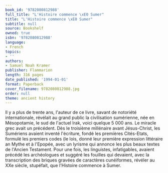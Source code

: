 ```yaml
---
book_id: '9782080812988'
full_title: "L'Histoire commence \xE0 Sumer"
title: "L'Histoire commence \xE0 Sumer"
subtitle: null
source: Bookshelf
owned: true
isbn: '9782080812988'
language:
- French
topics:
- ''
authors:
- Samuel Noah Kramer
publisher: Flammarion
length: 316 pages
date_published: '1994-01-01'
format: Paperback
cover_filename: 9782080812988.jpg
order: null
theme: ancient history
---
```

Il y a plus de trente ans, l'auteur de ce livre, savant de notoriété internationale, révélait au grand public la civilisation sumérienne, née en Mésopotamie, le sud de l'actuel Irak, voici quelque 5 000 ans. Le miracle grec avait un précédent. Dès le troisième millénaire avant Jésus-Christ, les Sumériens avaient inventé l'écriture, fondé les premières Cités-Etats, formulé les premiers codes (le lois, donné leur première expression littéraire an Mythe et à l'Epopée, avec un lyrisme qui annonce les plus beaux textes de l'Ancien Testament. Pour une fois, les linguistes, infatigables, avaient précédé les archéologues et suggéré les fouilles qui devaient, avec la transcription des briques gravées de caractères cunéiformes, révéler au XXe siècle, stupéfait, que l'Histoire commence à Sumer.
